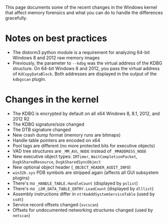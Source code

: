 This page documents some of the recent changes in the Windows kernel that affect memory forensics and what you can do to handle the differences gracefully. 

# Notes on best practices 

* The distorm3 python module is a requirement for analyzing 64-bit Windows 8 and 2012 raw memory images
* Previously, the parameter to `--kdbg` was the virtual address of the KDBG structure. On 64-bit Windows 8 and 2012, you pass the virtual address of `KdCopyDataBlock`. Both addresses are displayed in the output of the `kdbgscan` plugin. 

# Changes in the kernel 

* The KDBG is encrypted by default on all x64 Windows 8, 8.1, 2012, and 2012 R2
* The KDBG signature/size changed 
* The DTB signature changed
* New crash dump format (memory runs are bitmaps)
* Handle table pointers are encoded on x64 
* Pool tags are different (no more protected bits for executive objects)
* VAD tree structures are `_MM_AVL_NODE` instead of `_MMADDRESS_NODE` 
* New executive object types: `IRTimer`, `WaitCompletionPacket`, `DxgkSharedResource`, `DxgkSharedSyncObject`
* New optional object header (`_OBJECT_HEADER_AUDIT_INFO`)
* `win32k.sys` PDB symbols are stripped again (affects all GUI subsystem plugins)
* There's no `_HANDLE_TABLE.HandleCount` (displayed by `pslist`)
* There's no `_LDR_DATA_TABLE_ENTRY.LoadCount` (displayed by `dlllist`)
* Assembly instructions differ in `nt!KeAddSystemServiceTable` (used by `ssdt`)
* Service record offsets changed (`svcscan`)
* Offsets for undocumented networking structures changed (used by `netscan`)
